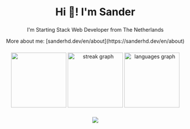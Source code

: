 <h1 align="center">Hi 👋! I'm Sander</h1>

###

<p align="center">I'm Starting Stack Web Developer from The Netherlands</p>

<p align="center">More about me: [sanderhd.dev/en/about](https://sanderhd.dev/en/about)</p>

###

<div align="center">
  <img src="https://github-readme-stats.vercel.app/api?username=sanderhoudijk&theme=github_dark&show_icons=true" height="150"/>
  <img src="https://streak-stats.demolab.com?user=sanderhoudijk&locale=en&mode=daily&theme=github_dark&hide_border=false&border_radius=5" height="150" alt="streak graph"  />
  <img src="https://github-readme-stats.vercel.app/api/top-langs?username=sanderhoudijk&locale=en&hide_title=false&layout=compact&card_width=320&langs_count=5&theme=github_dark&hide_border=false" height="150" alt="languages graph"  />
</div>

###

<div align="center">
  <img src="https://skillicons.dev/icons?i=js,html,css,figma,blender,discordjs,vscode"/>
</div>
